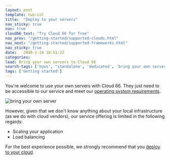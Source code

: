```yaml
---
layout: post
template: two-col
title:  "Deploy to your servers"
nav_sticky: true
nav: true
cloud66_text: "Try Cloud 66 for free"
nav_prev: "/getting-started/supported-clouds.html"
nav_next: "/getting-started/supported-frameworks.html"
nav_sticky: true
date:   2040-1-24 10:51:22
categories: 
lead: Bring your own servers to Cloud 66
search-tags: ['byos', 'standalone', 'dedicated', 'bring your own server']
tags: ['Getting started']
---
```


You're welcome to use your own servers with Cloud 66. They just need to be accessible to our service and meet our [operating system requirements](/stacks/operating-system-information.html).

![bring your own server](http://cdn.cloud66.com/images/help/byos.png)

However, given that we don't know anything about your local infrastructure (as we do with cloud vendors), our service offering is limited in the following regards:

- Scaling your application
- Load balancing

For the best experience possible, we strongly recommend that you [deploy to your cloud](/getting-started/supported-clouds.html).


